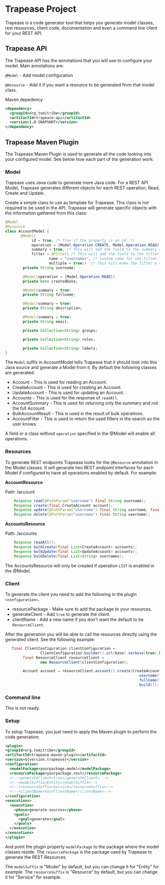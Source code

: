 # Trapease Project

Trapease is a code generator tool that helps you generate model classes, rest resources, client code, documentation and 
even a command line client for your REST API.

## Trapease API

The Trapease API has the annotations that you will use to configure your model.
Main annotations are:

```@Model```  - Add model configuration

```@Resource```  - Add it if you want a resource to be generated from that model class.

Maven depedency
```xml
<dependency>
  <groupId>org.tomitribe</groupId>
  <artifactId>trapease-api</artifactId>
  <version>1.0-SNAPSHOT</version>
</dependency>
```

## Trapease Maven Plugin
The Trapease Maven Plugin is used to generate all the code looking into your configured model. See below how each part of the generation work:

### Model

Trapease uses Java code to generate more Java code. For a REST API Model, Trapease generates different objects for each 
REST operation, Read, Create and Update.

Create a simple class to use as template for Trapease. This class is not required to be used in the API. Trapease will 
generate specific objects with the information gathered from this class: 

```java
@Model
@Resource
class AccountModel {
       @Model(
            id = true, /* True if the property is an id. */
            operation = {Model.Operation.CREATE, Model.Operation.READ}, /* You can control the generation this in a class or field. A field marked with ```Model.Operation.READ``` will only be generated for the Read version of the class.*/
            summary = true, /* This will add the field to the summary class. This class will only be created if at least one field is summary. */
            filter = @Filter( /* This will add the field to the filter class. This class will only be created if at least one field is filter.*/
                    name = "usernames", /* Custom name for the filter.*/
                    multiple = true))  /* This will make the filter a collection. */
        private String username;

        @Model(operation = {Model.Operation.READ})
        private Date createdDate;

        @Model(summary = true)
        private String fullname;

        @Model(summary = true)
        private String description;

        @Model(summary = true)
        private String email;

        private Collection<String> groups;

        private Collection<String> roles;

        private Collection<String> labels;
}
``` 

The ```Model``` suffix in AccountModel tells Trapease that it should look into this Java source and generate a Model from it. By default the following classes are generated:

* Account - This is used for reading an Account.
* CreateAccount - This is used for creating an Account.
* UpdateAccount - This is used for updating an Account.
* Accounts - This is used for the response of ```readAll```.
* AccountSummary - This is used for returning only the summary and not the full Account.
* BulkAccountResult - This is used in the result of bulk operations.
* AccountFilter - This is used to return the used filters in the search so the user knows.

A field or a class without ```operation``` specified in the @Model will enable all operations.

### Resources

To generate REST endpoints Trapease looks for the ```@Resource``` annotation in the Model classes. It will generate two
REST endpoint interfaces for each Model if configured to have all operations enabled by default. For example:

**AccountResource**

Path: /account
```java
    Response read(@PathParam("username") final String username);
    Response create(final CreateAccount account);
    Response update(@PathParam("username") final String username, final UpdateAccount account);
    Response delete(@PathParam("username") final String username);
```

**AccountsResource**

 Path: /accounts
```java
    Response readAll();
    Response bulkCreate(final List<CreateAccount> accounts);
    Response bulkUpdate(final List<UpdateAccount> accounts);
    Response bulkDelete(final List<String> usernames);
```
The AccountsResource will only be created if operation ```LIST``` is enabled in the @Model.


### Client
To generate the client you need to add the following in the plugin ```<configuration>```.

* resourcePackage - Make sure to add the package to your resources.
* generateClient - Add ```true``` to generate the client.
* clientName - Add a new name if you don't want the default to be ```ResourceClient```.

After the generation you will be able to call the resources directly using the generated client. See the following example:

```java
   final ClientConfiguration clientConfiguration =
                ClientConfiguration.builder().url(base).verbose(true).build();
        final ResourceClient resourceClient =
                new ResourceClient(clientConfiguration);

        Account account = resourceClient.account().create(CreateAccount.builder()
                                                            .username("naruto")
                                                            .fullname("Naruto")
                                                            .build());
```

### Command line

This is not ready.

### Setup

To setup Trapease, you just need to apply the Maven plugin to perform the code generation:

```xml
<plugin>
<groupId>org.tomitribe</groupId>
<artifactId>trapease-maven-plugin</artifactId>
<version>${version.trapease}</version>
<configuration>
  <modelPackage>yourpackage.model</modelPackage>
  <resourcePackage>yourpackage.rest</resourcePackage>
  <!--<generateClient>true</generateClient> -->
  <!--<modelSuffix>Entity</modelSuffix>-->
  <!--<resourceSuffix>Service</resourceSuffix>-->
  <!--<clientName>YourClientName</clientName>-->
</configuration>
<executions>
  <execution>
    <phase>generate-sources</phase>
    <goals>
      <goal>generate</goal>
    </goals>
  </execution>
</executions>
</plugin>
``` 

And point the plugin property ```modelPackage``` to the package where the model classes reside. The 
```resourcePackage``` is the package used by Trapease to generate the REST Resources.

The ```modelSuffix``` is "<class-name>Model" by default, but you can change it for "<class-name>Entity" for example.
The ```resourceSuffix``` is "<class-name>Resource" by default, but you can change it for "<class-name>Service" for example.



